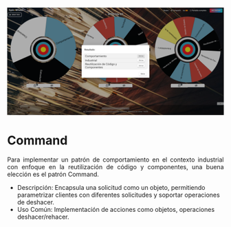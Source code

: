 ![Ruleta](img/Ruleta.PNG)

# Command

<p align="justify">
Para implementar un patrón de comportamiento en el contexto industrial con enfoque en la reutilización de código y componentes, una buena elección es el patrón Command.

  - Descripción: Encapsula una solicitud como un objeto, permitiendo parametrizar clientes con diferentes solicitudes y soportar operaciones de deshacer.
  - Uso Común: Implementación de acciones como objetos, operaciones deshacer/rehacer.

<p align="justify">



</p>

# 
